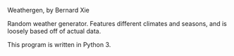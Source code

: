 Weathergen, by Bernard Xie

Random weather generator.  Features different climates and seasons, and is loosely based off of actual data.

This program is written in Python 3.
